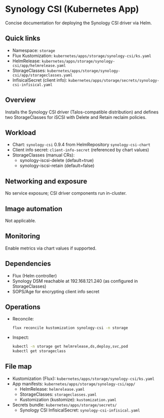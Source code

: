 # Synology CSI (Kubernetes App)

Concise documentation for deploying the Synology CSI driver via Helm.

## Quick links

- Namespace: `storage`
- Flux Kustomization: `kubernetes/apps/storage/synology-csi/ks.yaml`
- HelmRelease: `kubernetes/apps/storage/synology-csi/app/helmrelease.yaml`
- StorageClasses: `kubernetes/apps/storage/synology-csi/app/storageclasses.yaml`
- InfisicalSecret (client info): `kubernetes/apps/storage/secrets/synology-csi-infisical.yaml`

## Overview

Installs the Synology CSI driver (Talos-compatible distribution) and defines two StorageClasses for iSCSI with Delete and Retain reclaim policies.

## Workload

- Chart: `synology-csi` 0.9.4 from HelmRepository `synology-csi-chart`
- Client info secret: `client-info-secret` (referenced by chart values)
- StorageClasses (manual CRs):
  - synology-iscsi-delete (default=true)
  - synology-iscsi-retain (default=false)

## Networking and exposure

No service exposure; CSI driver components run in-cluster.

## Image automation

Not applicable.

## Monitoring

Enable metrics via chart values if supported.

## Dependencies

- Flux (Helm controller)
- Synology DSM reachable at 192.168.121.240 (as configured in StorageClasses)
- SOPS/Age for encrypting client info secret

## Operations

- Reconcile:

  ```sh
  flux reconcile kustomization synology-csi -n storage
  ```

- Inspect:

  ```sh
  kubectl -n storage get helmrelease,ds,deploy,svc,pod
  kubectl get storageclass
  ```

## File map

- Kustomization (Flux): `kubernetes/apps/storage/synology-csi/ks.yaml`
- App manifests: `kubernetes/apps/storage/synology-csi/app/`
  - HelmRelease: `helmrelease.yaml`
  - StorageClasses: `storageclasses.yaml`
  - Kustomization (kustomize): `kustomization.yaml`
- Secrets bundle: `kubernetes/apps/storage/secrets/`
  - Synology CSI InfisicalSecret: `synology-csi-infisical.yaml`
